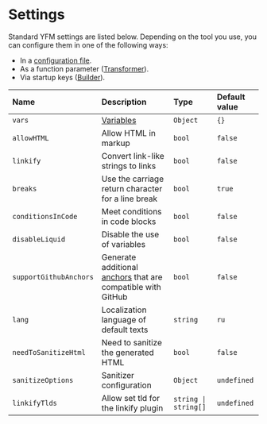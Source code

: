 # Settings

Standard YFM settings are listed below. Depending on the tool you use, you can configure them in one of the following ways:

* In a [configuration file](./project/config.md).
* As a function parameter ([Transformer](./tools/transform/settings.md)).
* Via startup keys ([Builder](./tools/docs/settings.md)).

| Name | Description | Type | Default value |
| :--- | :--- | :--- | :--- |
| `vars` | [Variables](./syntax/vars.md) | `Object` | `{}` |
| `allowHTML` | Allow HTML in markup | `bool` | `false` |
| `linkify` | Convert link-like strings to links | `bool` | `false` |
| `breaks` | Use the carriage return character for a line break | `bool` | `true` |
| `conditionsInCode` | Meet conditions in code blocks | `bool` | `false` |
| `disableLiquid` | Disable the use of variables | `bool` | `false` |
| `supportGithubAnchors` | Generate additional [anchors](./syntax/base.md#headers) that are compatible with GitHub | `bool` | `false` |
| `lang` | Localization language of default texts | `string` | `ru` |
`needToSanitizeHtml` | Need to sanitize the generated HTML | `bool` | `false`
`sanitizeOptions` | Sanitizer configuration | `Object` | `undefined`
`linkifyTlds` | Allow set tld for the linkify plugin | `string \| string[]` | `undefined`
